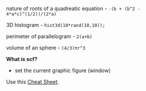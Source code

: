 nature of roots of a quadreatic equation - `-(b + (b^2 - 4*a*c)^(1/2))/(2*a)`

3D histogram - `hist3d(10*rand(10,10));`

perimeter of parallelogram - `2(a+b)`

volume of an sphere - `(4/3)πr^3`

**What is scf?**
- set the current graphic figure (window)


Use this [Cheat Sheet](Cheat_Sheet/bionicop_scilab_cheat_sheet.pdf).